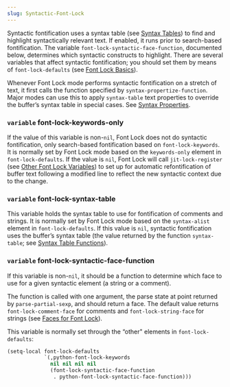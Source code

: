 ```yaml
---
slug: Syntactic-Font-Lock
---
```


Syntactic fontification uses a syntax table (see [Syntax Tables](Syntax-Tables)) to find and highlight syntactically relevant text. If enabled, it runs prior to search-based fontification. The variable `font-lock-syntactic-face-function`, documented below, determines which syntactic constructs to highlight. There are several variables that affect syntactic fontification; you should set them by means of `font-lock-defaults` (see [Font Lock Basics](Font-Lock-Basics)).

Whenever Font Lock mode performs syntactic fontification on a stretch of text, it first calls the function specified by `syntax-propertize-function`. Major modes can use this to apply `syntax-table` text properties to override the buffer’s syntax table in special cases. See [Syntax Properties](Syntax-Properties).

### <span className="tag variable">`variable`</span> **font-lock-keywords-only**

If the value of this variable is non-`nil`, Font Lock does not do syntactic fontification, only search-based fontification based on `font-lock-keywords`. It is normally set by Font Lock mode based on the `keywords-only` element in `font-lock-defaults`. If the value is `nil`, Font Lock will call `jit-lock-register` (see [Other Font Lock Variables](Other-Font-Lock-Variables)) to set up for automatic refontification of buffer text following a modified line to reflect the new syntactic context due to the change.

### <span className="tag variable">`variable`</span> **font-lock-syntax-table**

This variable holds the syntax table to use for fontification of comments and strings. It is normally set by Font Lock mode based on the `syntax-alist` element in `font-lock-defaults`. If this value is `nil`, syntactic fontification uses the buffer’s syntax table (the value returned by the function `syntax-table`; see [Syntax Table Functions](Syntax-Table-Functions)).

### <span className="tag variable">`variable`</span> **font-lock-syntactic-face-function**

If this variable is non-`nil`, it should be a function to determine which face to use for a given syntactic element (a string or a comment).

The function is called with one argument, the parse state at point returned by `parse-partial-sexp`, and should return a face. The default value returns `font-lock-comment-face` for comments and `font-lock-string-face` for strings (see [Faces for Font Lock](Faces-for-Font-Lock)).

This variable is normally set through the “other" elements in `font-lock-defaults`:

```lisp
(setq-local font-lock-defaults
            `(,python-font-lock-keywords
              nil nil nil nil
              (font-lock-syntactic-face-function
               . python-font-lock-syntactic-face-function)))
```
